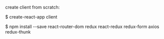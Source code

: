 create client from scratch:

$ create-react-app client

$ npm install --save react-router-dom redux react-redux redux-form axios redux-thunk

